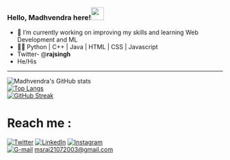 ### Hello, Madhvendra here!<img src="https://raw.githubusercontent.com/MartinHeinz/MartinHeinz/master/wave.gif" width="30px">


- 🔭 I’m currently working on improving my skills and learning Web Development and ML 
- 👩‍💻 Python | C++ | Java | HTML | CSS | Javascript
- Twitter- @____rajsingh____
-  He/His


<hr>

![Madhvendra's GitHub stats](https://github-readme-stats.vercel.app/api?username=rajsingh018&theme=midnight-purple&show_icons=true)\
[![Top Langs](https://github-readme-stats.vercel.app/api/top-langs/?username=rajsingh018&layout=compact&theme=radical&hide_border=true)](https://github.com/rajsingh018) \
[![GitHub Streak](http://github-readme-streak-stats.herokuapp.com?user=rajsingh018&theme=radical&hide_border=true)](https://git.io/streak-stats)

<!-- Actual text -->

# Reach me :
[![Twitter][1.4]][1]  [![LinkedIn][2.4]][2] [![Instagram][4.4]][4] \
[![G-mail][3.4]][4] msraj21072003@gmail.com
<!-- Icons -->

[1.4]: https://img.icons8.com/color/48/000000/twitter--v1.png
[2.4]: https://img.icons8.com/fluent/48/000000/linkedin.png
[3.4]: https://img.icons8.com/color/48/000000/gmail.png
[4.4]: https://img.icons8.com/color/48/000000/instagram-new--v2.png

<!-- Links to your social media accounts -->

[1]: https://twitter.com/__rajsingh___
[2]: https://www.linkedin.com/in/madhvendra-pratap-singh-581875201/
[4]: https://www.instagram.com/__rajsingh.__/
